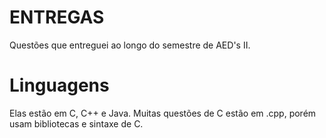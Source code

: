 # ENTREGAS

Questões que entreguei ao longo do semestre de AED's II.

# Linguagens

Elas estão em C, C++ e Java.
Muitas questões de C estão em .cpp, porém usam bibliotecas e sintaxe de C.
